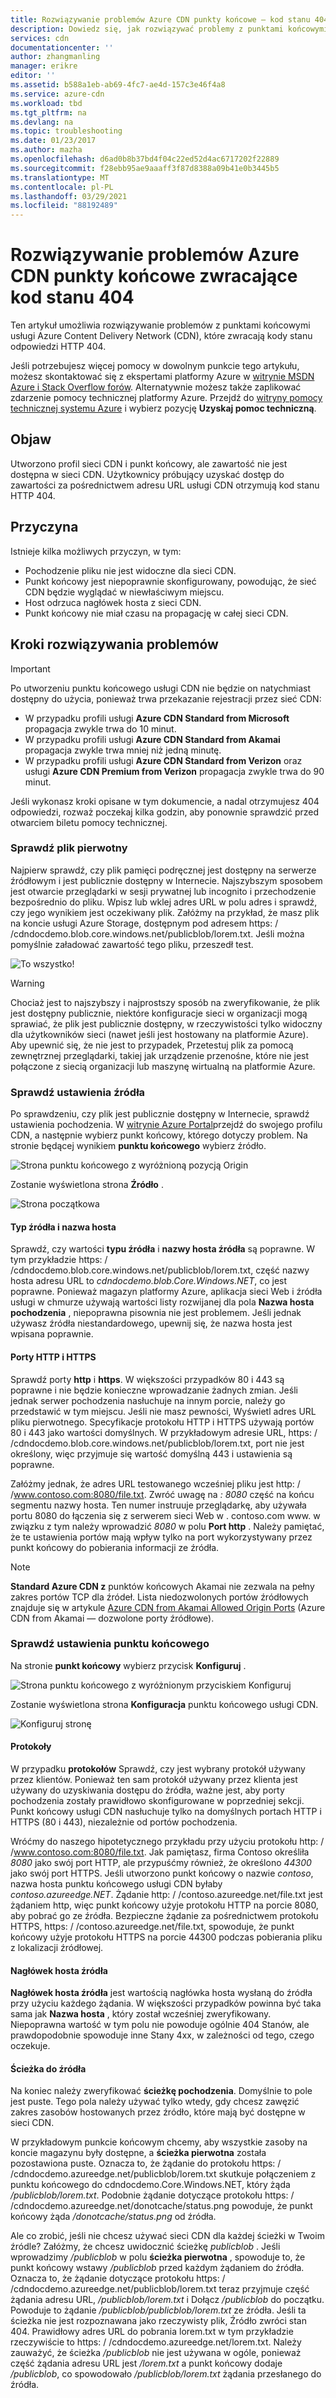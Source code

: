 ```yaml
---
title: Rozwiązywanie problemów Azure CDN punkty końcowe — kod stanu 404
description: Dowiedz się, jak rozwiązywać problemy z punktami końcowymi usługi Azure Content Delivery Network, które zwracają kody stanu odpowiedzi HTTP 404.
services: cdn
documentationcenter: ''
author: zhangmanling
manager: erikre
editor: ''
ms.assetid: b588a1eb-ab69-4fc7-ae4d-157c3e46f4a8
ms.service: azure-cdn
ms.workload: tbd
ms.tgt_pltfrm: na
ms.devlang: na
ms.topic: troubleshooting
ms.date: 01/23/2017
ms.author: mazha
ms.openlocfilehash: d6ad0b8b37bd4f04c22ed52d4ac6717202f22889
ms.sourcegitcommit: f28ebb95ae9aaaff3f87d8388a09b41e0b3445b5
ms.translationtype: MT
ms.contentlocale: pl-PL
ms.lasthandoff: 03/29/2021
ms.locfileid: "88192489"
---
```

# <a name="troubleshooting-azure-cdn-endpoints-that-return-a-404-status-code"></a>Rozwiązywanie problemów Azure CDN punkty końcowe zwracające kod stanu 404
Ten artykuł umożliwia rozwiązywanie problemów z punktami końcowymi usługi Azure Content Delivery Network (CDN), które zwracają kody stanu odpowiedzi HTTP 404.

Jeśli potrzebujesz więcej pomocy w dowolnym punkcie tego artykułu, możesz skontaktować się z ekspertami platformy Azure w [witrynie MSDN Azure i Stack Overflow forów](https://azure.microsoft.com/support/forums/). Alternatywnie możesz także zaplikować zdarzenie pomocy technicznej platformy Azure. Przejdź do [witryny pomocy technicznej systemu Azure](https://azure.microsoft.com/support/options/) i wybierz pozycję **Uzyskaj pomoc techniczną**.

## <a name="symptom"></a>Objaw
Utworzono profil sieci CDN i punkt końcowy, ale zawartość nie jest dostępna w sieci CDN. Użytkownicy próbujący uzyskać dostęp do zawartości za pośrednictwem adresu URL usługi CDN otrzymują kod stanu HTTP 404. 

## <a name="cause"></a>Przyczyna
Istnieje kilka możliwych przyczyn, w tym:

* Pochodzenie pliku nie jest widoczne dla sieci CDN.
* Punkt końcowy jest niepoprawnie skonfigurowany, powodując, że sieć CDN będzie wyglądać w niewłaściwym miejscu.
* Host odrzuca nagłówek hosta z sieci CDN.
* Punkt końcowy nie miał czasu na propagację w całej sieci CDN.

## <a name="troubleshooting-steps"></a>Kroki rozwiązywania problemów
> [!IMPORTANT]
> Po utworzeniu punktu końcowego usługi CDN nie będzie on natychmiast dostępny do użycia, ponieważ trwa przekazanie rejestracji przez sieć CDN:
> - W przypadku profili usługi **Azure CDN Standard from Microsoft** propagacja zwykle trwa do 10 minut. 
> - W przypadku profili usługi **Azure CDN Standard from Akamai** propagacja zwykle trwa mniej niż jedną minutę. 
> - W przypadku profili usługi **Azure CDN Standard from Verizon** oraz usługi **Azure CDN Premium from Verizon** propagacja zwykle trwa do 90 minut. 
> 
> Jeśli wykonasz kroki opisane w tym dokumencie, a nadal otrzymujesz 404 odpowiedzi, rozważ poczekaj kilka godzin, aby ponownie sprawdzić przed otwarciem biletu pomocy technicznej.
> 
> 

### <a name="check-the-origin-file"></a>Sprawdź plik pierwotny
Najpierw sprawdź, czy plik pamięci podręcznej jest dostępny na serwerze źródłowym i jest publicznie dostępny w Internecie. Najszybszym sposobem jest otwarcie przeglądarki w sesji prywatnej lub incognito i przechodzenie bezpośrednio do pliku. Wpisz lub wklej adres URL w polu adres i sprawdź, czy jego wynikiem jest oczekiwany plik. Załóżmy na przykład, że masz plik na koncie usługi Azure Storage, dostępnym pod adresem https: \/ /cdndocdemo.blob.core.windows.net/publicblob/lorem.txt. Jeśli można pomyślnie załadować zawartość tego pliku, przeszedł test.

![To wszystko!](./media/cdn-troubleshoot-endpoint/cdn-origin-file.png)

> [!WARNING]
> Chociaż jest to najszybszy i najprostszy sposób na zweryfikowanie, że plik jest dostępny publicznie, niektóre konfiguracje sieci w organizacji mogą sprawiać, że plik jest publicznie dostępny, w rzeczywistości tylko widoczny dla użytkowników sieci (nawet jeśli jest hostowany na platformie Azure). Aby upewnić się, że nie jest to przypadek, Przetestuj plik za pomocą zewnętrznej przeglądarki, takiej jak urządzenie przenośne, które nie jest połączone z siecią organizacji lub maszynę wirtualną na platformie Azure.
> 
> 

### <a name="check-the-origin-settings"></a>Sprawdź ustawienia źródła
Po sprawdzeniu, czy plik jest publicznie dostępny w Internecie, sprawdź ustawienia pochodzenia. W [witrynie Azure Portal](https://portal.azure.com)przejdź do swojego profilu CDN, a następnie wybierz punkt końcowy, którego dotyczy problem. Na stronie będącej wynikiem **punktu końcowego** wybierz źródło.  

![Strona punktu końcowego z wyróżnioną pozycją Origin](./media/cdn-troubleshoot-endpoint/cdn-endpoint.png)

Zostanie wyświetlona strona **Źródło** . 

![Strona początkowa](./media/cdn-troubleshoot-endpoint/cdn-origin-settings.png)

#### <a name="origin-type-and-hostname"></a>Typ źródła i nazwa hosta
Sprawdź, czy wartości **typu źródła** i **nazwy hosta źródła** są poprawne. W tym przykładzie https: \/ /cdndocdemo.blob.core.windows.net/publicblob/lorem.txt, część nazwy hosta adresu URL to *cdndocdemo.blob.Core.Windows.NET*, co jest poprawne. Ponieważ magazyn platformy Azure, aplikacja sieci Web i źródła usługi w chmurze używają wartości listy rozwijanej dla pola **Nazwa hosta pochodzenia** , niepoprawna pisownia nie jest problemem. Jeśli jednak używasz źródła niestandardowego, upewnij się, że nazwa hosta jest wpisana poprawnie.

#### <a name="http-and-https-ports"></a>Porty HTTP i HTTPS
Sprawdź porty **http** i **https**. W większości przypadków 80 i 443 są poprawne i nie będzie konieczne wprowadzanie żadnych zmian.  Jeśli jednak serwer pochodzenia nasłuchuje na innym porcie, należy go przedstawić w tym miejscu. Jeśli nie masz pewności, Wyświetl adres URL pliku pierwotnego. Specyfikacje protokołu HTTP i HTTPS używają portów 80 i 443 jako wartości domyślnych. W przykładowym adresie URL, https: \/ /cdndocdemo.blob.core.windows.net/publicblob/lorem.txt, port nie jest określony, więc przyjmuje się wartość domyślną 443 i ustawienia są poprawne.  

Załóżmy jednak, że adres URL testowanego wcześniej pliku jest http: \/ /www.contoso.com:8080/file.txt. Zwróć uwagę na *: 8080* część na końcu segmentu nazwy hosta. Ten numer instruuje przeglądarkę, aby używała portu 8080 do łączenia się z serwerem sieci Web w \. contoso.com www. w związku z tym należy wprowadzić *8080* w polu **Port http** . Należy pamiętać, że te ustawienia portów mają wpływ tylko na port wykorzystywany przez punkt końcowy do pobierania informacji ze źródła.

> [!NOTE]
> **Standard Azure CDN z** punktów końcowych Akamai nie zezwala na pełny zakres portów TCP dla źródeł.  Lista niedozwolonych portów źródłowych znajduje się w artykule [Azure CDN from Akamai Allowed Origin Ports](/previous-versions/azure/mt757337(v=azure.100)) (Azure CDN from Akamai — dozwolone porty źródłowe).  
> 
> 

### <a name="check-the-endpoint-settings"></a>Sprawdź ustawienia punktu końcowego
Na stronie **punkt końcowy** wybierz przycisk **Konfiguruj** .

![Strona punktu końcowego z wyróżnionym przyciskiem Konfiguruj](./media/cdn-troubleshoot-endpoint/cdn-endpoint-configure-button.png)

Zostanie wyświetlona strona **Konfiguracja** punktu końcowego usługi CDN.

![Konfiguruj stronę](./media/cdn-troubleshoot-endpoint/cdn-configure.png)

#### <a name="protocols"></a>Protokoły
W przypadku **protokołów** Sprawdź, czy jest wybrany protokół używany przez klientów. Ponieważ ten sam protokół używany przez klienta jest używany do uzyskiwania dostępu do źródła, ważne jest, aby porty pochodzenia zostały prawidłowo skonfigurowane w poprzedniej sekcji. Punkt końcowy usługi CDN nasłuchuje tylko na domyślnych portach HTTP i HTTPS (80 i 443), niezależnie od portów pochodzenia.

Wróćmy do naszego hipotetycznego przykładu przy użyciu protokołu http: \/ /www.contoso.com:8080/file.txt.  Jak pamiętasz, firma Contoso określiła *8080* jako swój port HTTP, ale przypuśćmy również, że określono *44300* jako swój port HTTPS.  Jeśli utworzono punkt końcowy o nazwie *contoso*, nazwa hosta punktu końcowego usługi CDN byłaby *contoso.azureedge.NET*.  Żądanie http: \/ /contoso.azureedge.net/file.txt jest żądaniem http, więc punkt końcowy użyje protokołu HTTP na porcie 8080, aby pobrać go ze źródła.  Bezpieczne żądanie za pośrednictwem protokołu HTTPS, https: \/ /contoso.azureedge.net/file.txt, spowoduje, że punkt końcowy użyje protokołu HTTPS na porcie 44300 podczas pobierania pliku z lokalizacji źródłowej.

#### <a name="origin-host-header"></a>Nagłówek hosta źródła
**Nagłówek hosta źródła** jest wartością nagłówka hosta wysłaną do źródła przy użyciu każdego żądania.  W większości przypadków powinna być taka sama jak **Nazwa hosta** , który został wcześniej zweryfikowany.  Niepoprawna wartość w tym polu nie powoduje ogólnie 404 Stanów, ale prawdopodobnie spowoduje inne Stany 4xx, w zależności od tego, czego oczekuje.

#### <a name="origin-path"></a>Ścieżka do źródła
Na koniec należy zweryfikować **ścieżkę pochodzenia**.  Domyślnie to pole jest puste.  Tego pola należy używać tylko wtedy, gdy chcesz zawęzić zakres zasobów hostowanych przez źródło, które mają być dostępne w sieci CDN.  

W przykładowym punkcie końcowym chcemy, aby wszystkie zasoby na koncie magazynu były dostępne, a **ścieżka pierwotna** została pozostawiona puste.  Oznacza to, że żądanie do protokołu https: \/ /cdndocdemo.azureedge.net/publicblob/lorem.txt skutkuje połączeniem z punktu końcowego do cdndocdemo.Core.Windows.NET, który żąda */publicblob/lorem.txt*.  Podobnie żądanie dotyczące protokołu https: \/ /cdndocdemo.azureedge.net/donotcache/status.png powoduje, że punkt końcowy żąda */donotcache/status.png* od źródła.

Ale co zrobić, jeśli nie chcesz używać sieci CDN dla każdej ścieżki w Twoim źródle?  Załóżmy, że chcesz uwidocznić ścieżkę *publicblob* .  Jeśli wprowadzimy */publicblob* w polu **ścieżka pierwotna** , spowoduje to, że punkt końcowy wstawy */publicblob* przed każdym żądaniem do źródła.  Oznacza to, że żądanie dotyczące protokołu https: \/ /cdndocdemo.azureedge.net/publicblob/lorem.txt teraz przyjmuje część żądania adresu URL, */publicblob/lorem.txt* i Dołącz */publicblob* do początku. Powoduje to żądanie */publicblob/publicblob/lorem.txt* ze źródła.  Jeśli ta ścieżka nie jest rozpoznawana jako rzeczywisty plik, Źródło zwróci stan 404.  Prawidłowy adres URL do pobrania lorem.txt w tym przykładzie rzeczywiście to https: \/ /cdndocdemo.azureedge.net/lorem.txt.  Należy zauważyć, że ścieżka */publicblob* nie jest używana w ogóle, ponieważ część żądania adresu URL jest */lorem.txt* a punkt końcowy dodaje */publicblob*, co spowodowało */publicblob/lorem.txt* żądania przesłanego do źródła.

